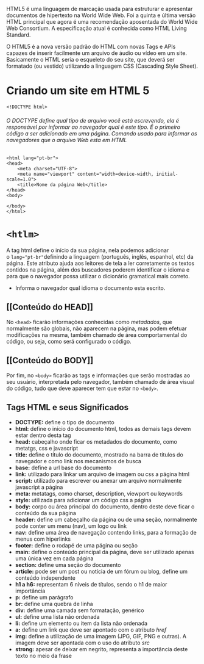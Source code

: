 HTML5 é uma linguagem de marcação usada para estruturar e apresentar documentos de hipertexto na World Wide Web. Foi a quinta e última versão HTML principal que agora é uma recomendação aposentada do World Wide Web Consortium. A especificação atual é conhecida como HTML Living Standard.

O HTML5 é a nova versão padrão do HTML com novas Tags e APIs capazes de inserir facilmente um arquivo de áudio ou vídeo em um site. Basicamente o HTML seria o esqueleto do seu site, que deverá ser formatado (ou vestido) utilizando a linguagem CSS (Cascading Style Sheet).


# Criando um site em HTML 5

```
<!DOCTYPE html>
```
###### O DOCTYPE define qual tipo de arquivo você está escrevendo, ela é responsável por informar ao navegador qual é este tipo. É o primeiro código a ser adicionado em uma página. Comando usado para informar os navegadores que o arquivo Web esta em HTML


```
<html lang="pt-br">
<head>
    <meta charset="UTF-8">
    <meta name="viewport" content="width=device-width, initial-scale=1.0">
    <title>Nome da página Web</title>
</head>
<body>

</body>
</html>
```
# `<htlm>`

A tag html define o início da sua página, nela podemos adicionar o `lang="pt-br"`definindo a linguagem (português, inglês, espanhol, etc) da página. Este atributo ajuda aos leitores de tela a ler corretamente os textos contidos na página, além dos buscadores poderem identificar o idioma e para que o navegador possa utilizar o dicionário gramatical mais correto.
-  Informa o navegador qual idioma o documento esta escrito.

## [[Conteúdo do HEAD]]

No `<head>` ficarão informações conhecidas como _metadados_, que normalmente são globais, não aparecem na página, mas podem efetuar modificações na mesma, também chamado de área comportamental do código, ou seja, como será configurado o código.

## [[Conteúdo do BODY]]

Por fim, no `<body>` ficarão as tags e informações que serão mostradas ao seu usuário, interpretada pelo navegador, também chamado de área visual do código, tudo que deve aparecer tem que estar no `<body>`.

## Tags HTML e seus Significados

- **DOCTYPE:** define o tipo de documento
- **html:** define o início do documento html, todos as demais tags devem estar dentro desta tag
- **head:** cabeçalho onde ficar os metadados do documento, como metatgs, css e javascript
- **title:** define o título do documento, mostrado na barra de títulos do navegador e como link nos mecanismos de busca
- **base:** define a url base do documento
- **link:** utilizado para linkar um arquivo de imagem ou css a página html
- **script:** utilizado para escrever ou anexar um arquivo normalmente javascript a página
- **meta:** metatags, como charset, description, viewport ou keywords
- **style:** utilizada para adicionar um código css a página
- **body:** corpo ou área principal do documento, dentro deste deve ficar o conteúdo da sua página
- **header:** define um cabeçalho da página ou de uma seção, normalmente pode conter um menu (nav), um logo ou link
- **nav:** define uma área de navegação contendo links, para a formação de menus com hiperlinks
- **footer:** define o rodapé de uma página ou seção
- **main:** define o conteúdo principal da página, deve ser utilizado apenas uma única vez em cada página
- **section:** define uma seção do documento
- **article:** pode ser um post ou notícia de um fórum ou blog, define um conteúdo independente
- **h1 a h6:** representam 6 níveis de títulos, sendo o h1 de maior importância
- **p:** define um parágrafo
- **br:** define uma quebra de linha
- **div:** define uma camada sem formatação, genérico
- **ul:** define uma lista não ordenada
- **li:** define um elemento ou item da lista não ordenada
- **a:** define um link que deve ser apontado com o atributo _href_
- **img:** define a utilização de uma imagem (JPG, GIF, PNG e outras). A imagem deve ser apontada com o uso do atributo _src_
- **strong:** apesar de deixar em negrito, representa a importância deste texto no meio da frase


